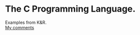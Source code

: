 # The C Programming Language.
Examples from K&amp;R.\
[My comments](https://reflective-pin-8a2.notion.site/C-a45c2ac808064c9085a979a3707ac62c)